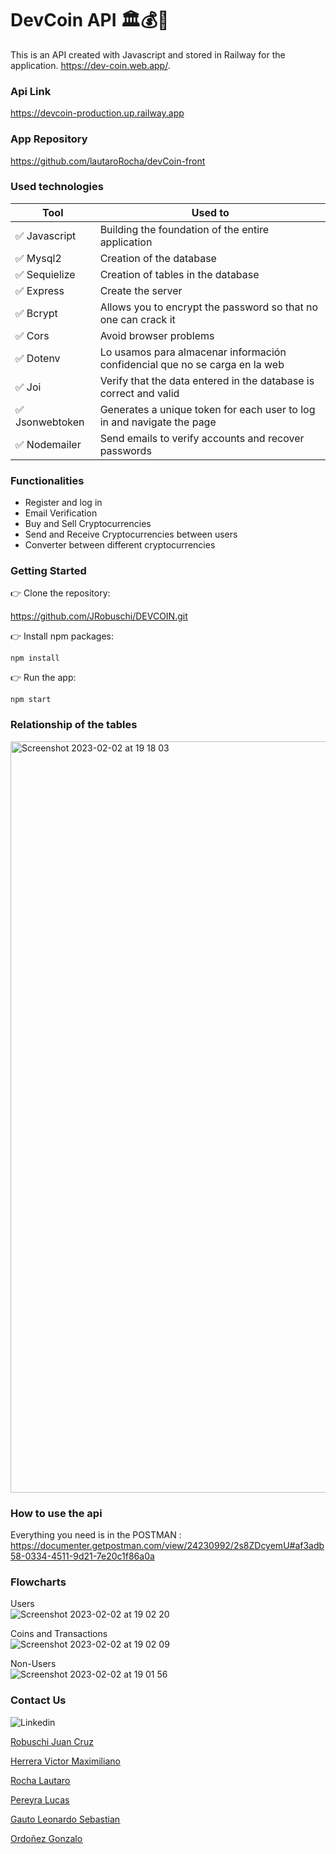 # DevCoin API 🏛️💰💱

This is an API created with Javascript and stored in Railway for the application. https://dev-coin.web.app/.


### Api Link

https://devcoin-production.up.railway.app


### App Repository

https://github.com/lautaroRocha/devCoin-front


### Used technologies

| Tool            | Used to                                                                     |
| --------------- | --------------------------------------------------------------------------- |
| ✅ Javascript   | Building the foundation of the entire application                           |
| ✅ Mysql2       | Creation of the database                                                    |
| ✅ Sequielize   | Creation of tables in the database                                          |
| ✅ Express      | Create the server                                                           |
| ✅ Bcrypt       | Allows you to encrypt the password so that no one can crack it              |
| ✅ Cors         | Avoid browser problems                                                      |
| ✅ Dotenv       | Lo usamos para almacenar información confidencial que no se carga en la web |
| ✅ Joi          | Verify that the data entered in the database is correct and valid           |
| ✅ Jsonwebtoken | Generates a unique token for each user to log in and navigate the page      |
| ✅ Nodemailer   | Send emails to verify accounts and recover passwords                        |


### Functionalities

- Register and log in
- Email Verification
- Buy and Sell Cryptocurrencies
- Send and Receive Cryptocurrencies between users
- Converter between different cryptocurrencies


### Getting Started

👉 Clone the repository:

https://github.com/JRobuschi/DEVCOIN.git

👉 Install npm packages:

`npm install`

👉 Run the app:

`npm start`


### Relationship of the tables

<img width="1202" alt="Screenshot 2023-02-02 at 19 18 03" src="https://user-images.githubusercontent.com/96081496/216462141-945dd05e-f1ca-4f05-abc8-2f2d1e1e2d0c.png">


### How to use the api

Everything you need is in the POSTMAN :
https://documenter.getpostman.com/view/24230992/2s8ZDcyemU#af3adb58-0334-4511-9d21-7e20c1f86a0a


### Flowcharts

 Users <br>
 ![Screenshot 2023-02-02 at 19 02 20](https://user-images.githubusercontent.com/96081496/216462492-71fe9451-b5ce-495c-b23c-ce25d1693704.png)

 Coins and Transactions <br>
![Screenshot 2023-02-02 at 19 02 09](https://user-images.githubusercontent.com/96081496/216462636-20f6167d-efa7-4758-b234-cd4a9301ccdc.png)

Non-Users <br>
![Screenshot 2023-02-02 at 19 01 56](https://user-images.githubusercontent.com/96081496/216462769-2d1660c6-fc41-4978-a80e-f315bd7c2900.png)


### Contact Us

<img src="https://camo.githubusercontent.com/7e1a1a039c75a7c4d2a91d7f97bf0a1c2adcf7cb49b7dbbfc02963a4f9fdaca4/68747470733a2f2f696d672e736869656c64732e696f2f62616467652f6c696e6b6564696e2d2532333030373742352e7376673f7374796c653d666f722d7468652d6261646765266c6f676f3d6c696e6b6564696e266c6f676f436f6c6f723d7768697465" alt="Linkedin" data-canonical-src="https://img.shields.io/badge/linkedin-%230077B5.svg?style=for-the-badge&amp;logo=linkedin&amp;logoColor=white" style="max-width: 100%;">

<a href="https://www.linkedin.com/in/juan-cruz-robuschi/"><u>Robuschi Juan Cruz<u><a><br>

<a href="https://www.linkedin.com/in/victor-maximiliano-herrera/"><u>Herrera Victor Maximiliano<u>
</a><br>

<a href="https://www.linkedin.com/in/lautaro-rocha/"><u>Rocha Lautaro<u></a><br>

<a href="https://www.linkedin.com/in/lucaspereyradev/"><u>Pereyra Lucas<u></a><br>

<a href="https://www.linkedin.com/in/leonardo-sebastian-gauto-30a185216/"><u>Gauto Leonardo Sebastian<u> </a><br>

<a href="https://www.linkedin.com/in/gonzalo-ordo%C3%B1ez-8aa9b2177/"><u>Ordoñez Gonzalo<u></a><br>
